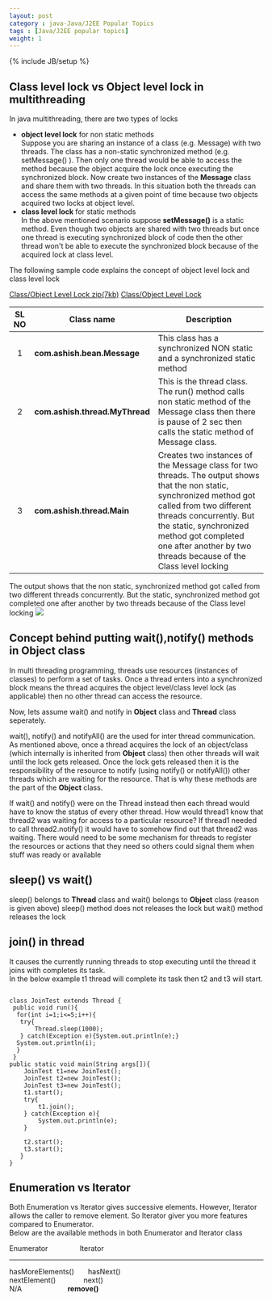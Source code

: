 ```yaml
---
layout: post
category : java-Java/J2EE Popular Topics
tags : [Java/J2EE popular topics]
weight: 1
---
```


{% include JB/setup %}

## Class level lock vs Object level lock in multithreading

In java multithreading, there are two types of locks


* **object level lock** for non static methods  
Suppose you are sharing an instance of a class (e.g. Message) with two threads. The class has a non-static synchronized method (e.g. setMessage() ). Then only one thread would be able to access the method because the object acquire the lock once executing the synchronized block. Now create two instances of the **Message** class and share them with two threads. In this situation both the threads can access the same methods at a given point of time because two objects acquired two locks at object level.
* **class level lock** for static methods  
In the above mentioned scenario suppose **setMessage()** is a static method. Even though two objects are shared with two threads but once one thread is executing synchronized block of code then the other thread won't be able to execute the synchronized block because of the acquired lock at class level.

The following sample code explains the concept of object level lock and class level lock

<div class="download-view"> 
	<span class="download">
		<a href="https://github.com/ashismo/repositoryForMyBlog/tree/master/java/ThreadTest.zip" target="_blank">Class/Object Level Lock zip(7kb)</a>
	</span>
	<span class="view">
		<a href="https://github.com/ashismo/repositoryForMyBlog/tree/master/java/ThreadTest" target="_blank">Class/Object Level Lock</a>
	</span>
</div>

SL NO | Class name | Description
:---: | --- | ---
1 | **com.ashish.bean.Message** | This class has a synchronized NON static and a synchronized static method
2 | **com.ashish.thread.MyThread** | This is the thread class. The run() method calls non static method of the Message class then there is pause of 2 sec then calls the static method of Message class.
3 | **com.ashish.thread.Main** | Creates two instances of the Message class for two threads. The output shows that the non static, synchronized method got called from two different threads concurrently. But the static, synchronized method got completed one after another by two threads because of the Class level locking

The output shows that the non static, synchronized method got called from two different threads concurrently. But the static, synchronized method got completed one after another by two threads because of the Class level locking
<img src="https://cloud.githubusercontent.com/assets/11231867/8633525/54490e10-27ea-11e5-9f4d-28f1d8f66e01.PNG"/>


## Concept behind putting wait(),notify() methods in Object class

In multi threading programming, threads use resources (instances of classes) to perform a set of tasks. Once a thread enters into a synchronized block means the thread acquires the object level/class level lock (as applicable) then no other thread can access the resource.

Now, lets assume wait() and notify in **Object** class and **Thread** class seperately. 

wait(), notify() and notifyAll() are the used for inter thread communication. As mentioned above, once a thread acquires the lock of an object/class (which internally is inherited from **Object** class) then other threads will wait until the lock gets released. Once the lock gets released then it is the responsibility of the resource to notify (using notify() or notifyAll()) other threads which are waiting for the resource. That is why these methods are the part of the **Object** class.

If wait() and notify() were on the Thread instead then each thread would have to know the status of every other thread. How would thread1 know that thread2 was waiting for access to a particular resource? If thread1 needed to call thread2.notify() it would have to somehow find out that thread2 was waiting. There would need to be some mechanism for threads to register the resources or actions that they need so others could signal them when stuff was ready or available

## sleep() vs wait()

sleep() belongs to **Thread** class and wait() belongs to **Object** class (reason is given above)
sleep() method does not releases the lock but wait() method releases the lock

## join() in thread
It causes the currently running threads to stop executing until the thread it joins with completes its task.  
In the below example t1 thread will complete its task then t2 and t3 will start.

<pre class="prettyprint highlight"><code class="language-java" data-lang="java">
class JoinTest extends Thread {  
 public void run(){  
  for(int i=1;i<=5;i++){  
   try{  
       Thread.sleep(1000);  
   } catch(Exception e){System.out.println(e);}  
  System.out.println(i);  
  }  
 }  
public static void main(String args[]){  
 	JoinTest t1=new JoinTest();  
 	JoinTest t2=new JoinTest();  
 	JoinTest t3=new JoinTest();  
 	t1.start();  
 	try{  
		t1.join();  
	} catch(Exception e){
		System.out.println(e);
	}  
  
 	t2.start();  
 	t3.start();  
   }  
}  
</code></pre>

## Enumeration vs Iterator

Both Enumeration vs Iterator gives successive elements. However, Iterator allows the caller to remove element. So Iterator giver you more features compared to Enumerator.  
Below are the available methods in both Enumerator and Iterator class

Enumerator &nbsp;&nbsp;&nbsp;&nbsp;&nbsp;&nbsp;&nbsp;&nbsp;&nbsp;&nbsp;&nbsp;&nbsp;&nbsp;&nbsp;&nbsp;Iterator
_____________________________________________________________________________
hasMoreElements()&nbsp;&nbsp;&nbsp;&nbsp;&nbsp;&nbsp;&nbsp;hasNext()  
nextElement()&nbsp;&nbsp;&nbsp;&nbsp;&nbsp;&nbsp;&nbsp;&nbsp;&nbsp;&nbsp;&nbsp;&nbsp;&nbsp;&nbsp;next()  
N/A&nbsp;&nbsp;&nbsp;&nbsp;&nbsp;&nbsp;&nbsp;&nbsp;&nbsp;&nbsp;&nbsp;&nbsp;&nbsp;&nbsp;&nbsp;&nbsp;&nbsp;&nbsp;&nbsp;&nbsp;&nbsp;&nbsp;&nbsp;**remove()**  
